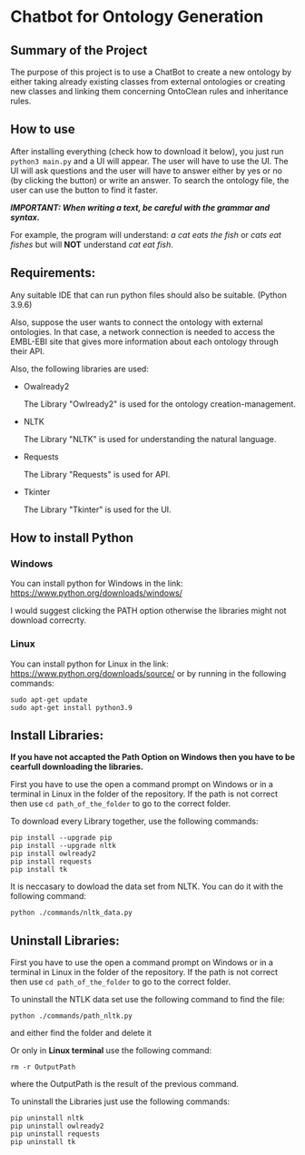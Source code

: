 # Chatbot for Ontology Generation

## Summary of the Project
The purpose of this project is to use a ChatBot to create a new ontology by either taking already existing classes from external ontologies or creating new classes and linking them concerning OntoClean rules and inheritance rules.

## How to use
After installing everything (check how to download it below), you just run `python3 main.py` and a UI will appear. The user will have to use the UI. The UI will ask questions and the user will have to answer either by yes or no (by clicking the button) or write an answer. To search the ontology file, the user can use the button to find it faster.

***IMPORTANT: When writing a text, be careful with the grammar and syntax.***

For example, the program will understand: *a cat eats the fish* or *cats eat fishes* but will **NOT** understand *cat eat fish*.

## Requirements: 
Any suitable IDE that can run python files should also be suitable. (Python 3.9.6)

Also, suppose the user wants to connect the ontology with external ontologies. In that case, a network connection is needed to access the EMBL-EBI site that gives more information about each ontology through their API.

Also, the following libraries are used:
- Owalready2

  The Library "Owlready2" is used for the ontology creation-management.

- NLTK 

  The Library "NLTK" is used for understanding the natural language.

- Requests

  The Library "Requests" is used for API. 

- Tkinter

  The Library "Tkinter" is used for the UI.

## How to install Python
### Windows
You can install python for Windows in the link: https://www.python.org/downloads/windows/ 

I would suggest clicking the PATH option otherwise the libraries might not download correcrty.

### Linux
You can install python for Linux in the link: https://www.python.org/downloads/source/
or by running in the following commands:
```
sudo apt-get update
sudo apt-get install python3.9
```

## Install Libraries:
**If you have not accapted the Path Option on Windows then you have to be cearfull downloading the libraries.**

First you have to use the open a command prompt on Windows or in a terminal in Linux in the folder of the repository.
If the path is not correct then use `cd path_of_the_folder` to go to the correct folder.

To download every Library together, use the following commands:

```
pip install --upgrade pip
pip install --upgrade nltk
pip install owlready2
pip install requests
pip install tk
```

It is neccasary to dowload the data set from NLTK. You can do it with the following command:
```
python ./commands/nltk_data.py
```

## Uninstall Libraries:
First you have to use the open a command prompt on Windows or in a terminal in Linux in the folder of the repository.
If the path is not correct then use `cd path_of_the_folder` to go to the correct folder.

To uninstall the NTLK data set use the following command to find the file: 
```
python ./commands/path_nltk.py
``` 
and either find the folder and delete it 

Or only in **Linux terminal** use the following command:
```
rm -r OutputPath
``` 
where the OutputPath is the result of the previous command.

To uninstall the Libraries just use the following commands:
```
pip uninstall nltk
pip uninstall owlready2
pip uninstall requests
pip uninstall tk
```
